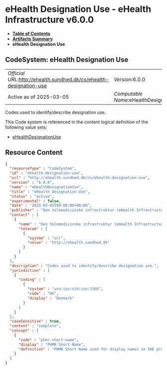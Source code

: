 # eHealth Designation Use - eHealth Infrastructure v6.0.0

* [**Table of Contents**](toc.md)
* [**Artifacts Summary**](artifacts.md)
* **eHealth Designation Use**

## CodeSystem: eHealth Designation Use 

| | |
| :--- | :--- |
| *Official URL*:http://ehealth.sundhed.dk/cs/ehealth-designation-use | *Version*:6.0.0 |
| Active as of 2025-03-05 | *Computable Name*:eHealthDesignationUse |

 
Codes used to identify/describe designation use. 

 This Code system is referenced in the content logical definition of the following value sets: 

* [eHealthDesignationUse](ValueSet-ehealth-designation-use.md)



## Resource Content

```json
{
  "resourceType" : "CodeSystem",
  "id" : "ehealth-designation-use",
  "url" : "http://ehealth.sundhed.dk/cs/ehealth-designation-use",
  "version" : "6.0.0",
  "name" : "eHealthDesignationUse",
  "title" : "eHealth Designation Use",
  "status" : "active",
  "experimental" : false,
  "date" : "2025-03-05T09:00:00+00:00",
  "publisher" : "Den telemedicinske infrastruktur (eHealth Infrastructure)",
  "contact" : [
    {
      "name" : "Den telemedicinske infrastruktur (eHealth Infrastructure)",
      "telecom" : [
        {
          "system" : "url",
          "value" : "http://ehealth.sundhed.dk"
        }
      ]
    }
  ],
  "description" : "Codes used to identify/describe designation use.",
  "jurisdiction" : [
    {
      "coding" : [
        {
          "system" : "urn:iso:std:iso:3166",
          "code" : "DK",
          "display" : "Denmark"
        }
      ]
    }
  ],
  "caseSensitive" : true,
  "content" : "complete",
  "concept" : [
    {
      "code" : "phmr-short-name",
      "display" : "PHMR Short Name",
      "definition" : "PHMR Short Name used for display names in IHE profiles"
    }
  ]
}

```
